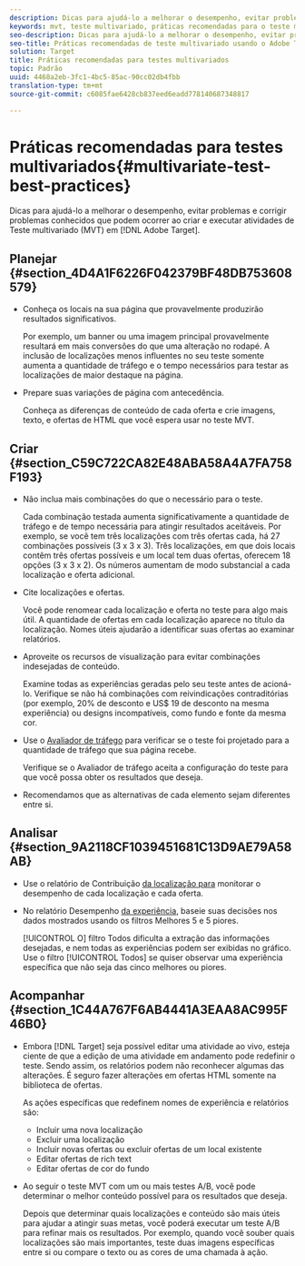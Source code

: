 ```yaml
---
description: Dicas para ajudá-lo a melhorar o desempenho, evitar problemas e corrigir problemas conhecidos que podem ocorrer ao criar e executar atividades de teste multivariado no Adobe Target.
keywords: mvt, teste multivariado, práticas recomendadas para o teste multivariado, práticas recomendadas para mvt, combinações mvt, relatórios mvt
seo-description: Dicas para ajudá-lo a melhorar o desempenho, evitar problemas e corrigir problemas conhecidos que podem ocorrer ao criar e executar atividades de teste multivariado no Adobe Target.
seo-title: Práticas recomendadas de teste multivariado usando o Adobe Target
solution: Target
title: Práticas recomendadas para testes multivariados
topic: Padrão
uuid: 4468a2eb-3fc1-4bc5-85ac-90cc02db4fbb
translation-type: tm+mt
source-git-commit: c6085fae6428cb837eed6eadd778140687348817

---
```



# Práticas recomendadas para testes multivariados{#multivariate-test-best-practices}

Dicas para ajudá-lo a melhorar o desempenho, evitar problemas e corrigir problemas conhecidos que podem ocorrer ao criar e executar atividades de Teste multivariado (MVT) em [!DNL Adobe Target].

## Planejar {#section_4D4A1F6226F042379BF48DB753608579}

* Conheça os locais na sua página que provavelmente produzirão resultados significativos.

   Por exemplo, um banner ou uma imagem principal provavelmente resultará em mais conversões do que uma alteração no rodapé. A inclusão de localizações menos influentes no seu teste somente aumenta a quantidade de tráfego e o tempo necessários para testar as localizações de maior destaque na página.
* Prepare suas variações de página com antecedência.

   Conheça as diferenças de conteúdo de cada oferta e crie imagens, texto, e ofertas de HTML que você espera usar no teste MVT.

## Criar {#section_C59C722CA82E48ABA58A4A7FA758F193}

* Não inclua mais combinações do que o necessário para o teste.

   Cada combinação testada aumenta significativamente a quantidade de tráfego e de tempo necessária para atingir resultados aceitáveis. Por exemplo, se você tem três localizações com três ofertas cada, há 27 combinações possíveis (3 x 3 x 3). Três localizações, em que dois locais contêm três ofertas possíveis e um local tem duas ofertas, oferecem 18 opções (3 x 3 x 2). Os números aumentam de modo substancial a cada localização e oferta adicional.

* Cite localizações e ofertas.

   Você pode renomear cada localização e oferta no teste para algo mais útil. A quantidade de ofertas em cada localização aparece no título da localização. Nomes úteis ajudarão a identificar suas ofertas ao examinar relatórios.

* Aproveite os recursos de visualização para evitar combinações indesejadas de conteúdo.

   Examine todas as experiências geradas pelo seu teste antes de acioná-lo. Verifique se não há combinações com reivindicações contraditórias (por exemplo, 20% de desconto e US$ 19 de desconto na mesma experiência) ou designs incompatíveis, como fundo e fonte da mesma cor.

* Use o [Avaliador de tráfego](/help/c-activities/c-multivariate-testing/t-create-multivariate-test/traffic-estimator.md) para verificar se o teste foi projetado para a quantidade de tráfego que sua página recebe.

   Verifique se o Avaliador de tráfego aceita a configuração do teste para que você possa obter os resultados que deseja.
* Recomendamos que as alternativas de cada elemento sejam diferentes entre si.

## Analisar {#section_9A2118CF1039451681C13D9AE79A58AB}

* Use o relatório de Contribuição [da localização para](/help/c-reports/location-contribution-report.md) monitorar o desempenho de cada localização e cada oferta.
* No relatório Desempenho [da experiência](/help/c-reports/experience-performance-report.md), baseie suas decisões nos dados mostrados usando os filtros Melhores 5 e 5 piores.

   [!UICONTROL O] filtro Todos dificulta a extração das informações desejadas, e nem todas as experiências podem ser exibidas no gráfico. Use o filtro [!UICONTROL Todos] se quiser observar uma experiência específica que não seja das cinco melhores ou piores.

## Acompanhar {#section_1C44A767F6AB4441A3EAA8AC995F46B0}

* Embora [!DNL Target] seja possível editar uma atividade ao vivo, esteja ciente de que a edição de uma atividade em andamento pode redefinir o teste. Sendo assim, os relatórios podem não reconhecer algumas das alterações. É seguro fazer alterações em ofertas HTML somente na biblioteca de ofertas.

   As ações específicas que redefinem nomes de experiência e relatórios são:

   * Incluir uma nova localização
   * Excluir uma localização
   * Incluir novas ofertas ou excluir ofertas de um local existente
   * Editar ofertas de rich text
   * Editar ofertas de cor do fundo

* Ao seguir o teste MVT com um ou mais testes A/B, você pode determinar o melhor conteúdo possível para os resultados que deseja.

   Depois que determinar quais localizações e conteúdo são mais úteis para ajudar a atingir suas metas, você poderá executar um teste A/B para refinar mais os resultados. Por exemplo, quando você souber quais localizações são mais importantes, teste duas imagens específicas entre si ou compare o texto ou as cores de uma chamada à ação.

